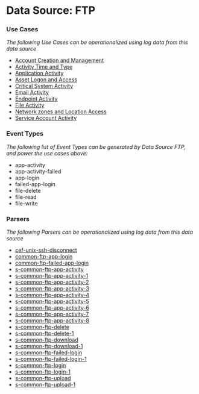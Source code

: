 Data Source: FTP
================

### Use Cases

_The following Use Cases can be operationalized using log data from this data source_

* [Account Creation and Management](usecase_account_creation_and_management.md)
* [Activity Time  and Type](usecase_activity_time__and_type.md)
* [Application Activity](usecase_application_activity.md)
* [Asset Logon and Access](usecase_asset_logon_and_access.md)
* [Critical System Activity](usecase_critical_system_activity.md)
* [Email Activity](usecase_email_activity.md)
* [Endpoint Activity](usecase_endpoint_activity.md)
* [File Activity](usecase_file_activity.md)
* [Network zones and Location Access](usecase_network_zones_and_location_access.md)
* [Service Account Activity](usecase_service_account_activity.md)


### Event Types

_The following list of Event Types can be generated by Data Source FTP, and power the use cases above:_

- app-activity
- app-activity-failed
- app-login
- failed-app-login
- file-delete
- file-read
- file-write


### Parsers

_The following Parsers can be operationalized using log data from this data source_

* [cef-unix-ssh-disconnect](parserContent_cef-unix-ssh-disconnect.md)
* [common-ftp-app-login](parserContent_common-ftp-app-login.md)
* [common-ftp-failed-app-login](parserContent_common-ftp-failed-app-login.md)
* [s-common-ftp-app-activity](parserContent_s-common-ftp-app-activity.md)
* [s-common-ftp-app-activity-1](parserContent_s-common-ftp-app-activity-1.md)
* [s-common-ftp-app-activity-2](parserContent_s-common-ftp-app-activity-2.md)
* [s-common-ftp-app-activity-3](parserContent_s-common-ftp-app-activity-3.md)
* [s-common-ftp-app-activity-4](parserContent_s-common-ftp-app-activity-4.md)
* [s-common-ftp-app-activity-5](parserContent_s-common-ftp-app-activity-5.md)
* [s-common-ftp-app-activity-6](parserContent_s-common-ftp-app-activity-6.md)
* [s-common-ftp-app-activity-7](parserContent_s-common-ftp-app-activity-7.md)
* [s-common-ftp-app-activity-8](parserContent_s-common-ftp-app-activity-8.md)
* [s-common-ftp-delete](parserContent_s-common-ftp-delete.md)
* [s-common-ftp-delete-1](parserContent_s-common-ftp-delete-1.md)
* [s-common-ftp-download](parserContent_s-common-ftp-download.md)
* [s-common-ftp-download-1](parserContent_s-common-ftp-download-1.md)
* [s-common-ftp-failed-login](parserContent_s-common-ftp-failed-login.md)
* [s-common-ftp-failed-login-1](parserContent_s-common-ftp-failed-login-1.md)
* [s-common-ftp-login](parserContent_s-common-ftp-login.md)
* [s-common-ftp-login-1](parserContent_s-common-ftp-login-1.md)
* [s-common-ftp-upload](parserContent_s-common-ftp-upload.md)
* [s-common-ftp-upload-1](parserContent_s-common-ftp-upload-1.md)
